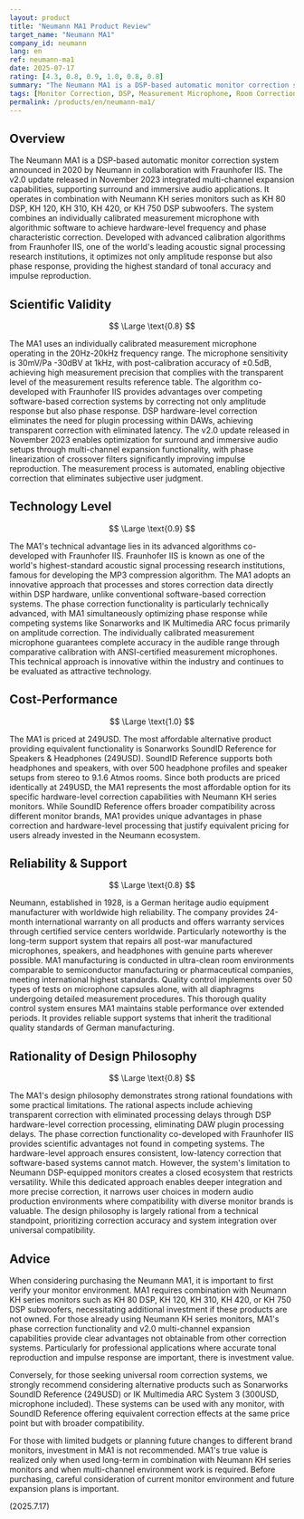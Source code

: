 ```yaml
---
layout: product
title: "Neumann MA1 Product Review"
target_name: "Neumann MA1"
company_id: neumann
lang: en
ref: neumann-ma1
date: 2025-07-17
rating: [4.3, 0.8, 0.9, 1.0, 0.8, 0.8]
summary: "The Neumann MA1 is a DSP-based automatic monitor correction system co-developed with Fraunhofer IIS. While featuring hardware-level phase correction and Neumann's proprietary technology, its compatibility is limited to specific products and high pricing restricts its versatility."
tags: [Monitor Correction, DSP, Measurement Microphone, Room Correction, Neumann]
permalink: /products/en/neumann-ma1/
---
```


## Overview

The Neumann MA1 is a DSP-based automatic monitor correction system announced in 2020 by Neumann in collaboration with Fraunhofer IIS. The v2.0 update released in November 2023 integrated multi-channel expansion capabilities, supporting surround and immersive audio applications. It operates in combination with Neumann KH series monitors such as KH 80 DSP, KH 120, KH 310, KH 420, or KH 750 DSP subwoofers. The system combines an individually calibrated measurement microphone with algorithmic software to achieve hardware-level frequency and phase characteristic correction. Developed with advanced calibration algorithms from Fraunhofer IIS, one of the world's leading acoustic signal processing research institutions, it optimizes not only amplitude response but also phase response, providing the highest standard of tonal accuracy and impulse reproduction.

## Scientific Validity

$$ \Large \text{0.8} $$

The MA1 uses an individually calibrated measurement microphone operating in the 20Hz-20kHz frequency range. The microphone sensitivity is 30mV/Pa -30dBV at 1kHz, with post-calibration accuracy of ±0.5dB, achieving high measurement precision that complies with the transparent level of the measurement results reference table. The algorithm co-developed with Fraunhofer IIS provides advantages over competing software-based correction systems by correcting not only amplitude response but also phase response. DSP hardware-level correction eliminates the need for plugin processing within DAWs, achieving transparent correction with eliminated latency. The v2.0 update released in November 2023 enables optimization for surround and immersive audio setups through multi-channel expansion functionality, with phase linearization of crossover filters significantly improving impulse reproduction. The measurement process is automated, enabling objective correction that eliminates subjective user judgment.

## Technology Level

$$ \Large \text{0.9} $$

The MA1's technical advantage lies in its advanced algorithms co-developed with Fraunhofer IIS. Fraunhofer IIS is known as one of the world's highest-standard acoustic signal processing research institutions, famous for developing the MP3 compression algorithm. The MA1 adopts an innovative approach that processes and stores correction data directly within DSP hardware, unlike conventional software-based correction systems. The phase correction functionality is particularly technically advanced, with MA1 simultaneously optimizing phase response while competing systems like Sonarworks and IK Multimedia ARC focus primarily on amplitude correction. The individually calibrated measurement microphone guarantees complete accuracy in the audible range through comparative calibration with ANSI-certified measurement microphones. This technical approach is innovative within the industry and continues to be evaluated as attractive technology.

## Cost-Performance

$$ \Large \text{1.0} $$

The MA1 is priced at 249USD. The most affordable alternative product providing equivalent functionality is Sonarworks SoundID Reference for Speakers & Headphones (249USD). SoundID Reference supports both headphones and speakers, with over 500 headphone profiles and speaker setups from stereo to 9.1.6 Atmos rooms. Since both products are priced identically at 249USD, the MA1 represents the most affordable option for its specific hardware-level correction capabilities with Neumann KH series monitors. While SoundID Reference offers broader compatibility across different monitor brands, MA1 provides unique advantages in phase correction and hardware-level processing that justify equivalent pricing for users already invested in the Neumann ecosystem.

## Reliability & Support

$$ \Large \text{0.8} $$

Neumann, established in 1928, is a German heritage audio equipment manufacturer with worldwide high reliability. The company provides 24-month international warranty on all products and offers warranty services through certified service centers worldwide. Particularly noteworthy is the long-term support system that repairs all post-war manufactured microphones, speakers, and headphones with genuine parts wherever possible. MA1 manufacturing is conducted in ultra-clean room environments comparable to semiconductor manufacturing or pharmaceutical companies, meeting international highest standards. Quality control implements over 50 types of tests on microphone capsules alone, with all diaphragms undergoing detailed measurement procedures. This thorough quality control system ensures MA1 maintains stable performance over extended periods. It provides reliable support systems that inherit the traditional quality standards of German manufacturing.

## Rationality of Design Philosophy

$$ \Large \text{0.8} $$

The MA1's design philosophy demonstrates strong rational foundations with some practical limitations. The rational aspects include achieving transparent correction with eliminated processing delays through DSP hardware-level correction processing, eliminating DAW plugin processing delays. The phase correction functionality co-developed with Fraunhofer IIS provides scientific advantages not found in competing systems. The hardware-level approach ensures consistent, low-latency correction that software-based systems cannot match. However, the system's limitation to Neumann DSP-equipped monitors creates a closed ecosystem that restricts versatility. While this dedicated approach enables deeper integration and more precise correction, it narrows user choices in modern audio production environments where compatibility with diverse monitor brands is valuable. The design philosophy is largely rational from a technical standpoint, prioritizing correction accuracy and system integration over universal compatibility.

## Advice

When considering purchasing the Neumann MA1, it is important to first verify your monitor environment. MA1 requires combination with Neumann KH series monitors such as KH 80 DSP, KH 120, KH 310, KH 420, or KH 750 DSP subwoofers, necessitating additional investment if these products are not owned. For those already using Neumann KH series monitors, MA1's phase correction functionality and v2.0 multi-channel expansion capabilities provide clear advantages not obtainable from other correction systems. Particularly for professional applications where accurate tonal reproduction and impulse response are important, there is investment value.

Conversely, for those seeking universal room correction systems, we strongly recommend considering alternative products such as Sonarworks SoundID Reference (249USD) or IK Multimedia ARC System 3 (300USD, microphone included). These systems can be used with any monitor, with SoundID Reference offering equivalent correction effects at the same price point but with broader compatibility.

For those with limited budgets or planning future changes to different brand monitors, investment in MA1 is not recommended. MA1's true value is realized only when used long-term in combination with Neumann KH series monitors and when multi-channel environment work is required. Before purchasing, careful consideration of current monitor environment and future expansion plans is important.

(2025.7.17)